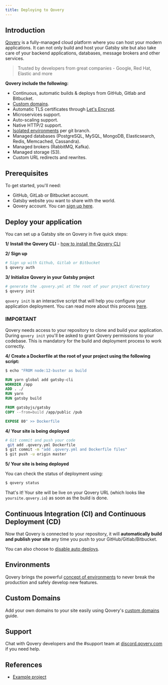 ```yaml
---
title: Deploying to Qovery
---
```


## Introduction

[Qovery](https://www.qovery.com) is a fully-managed cloud platform where you can host your modern applications. It can not only build and host your Gatsby site but also take care of your backend applications, databases, message brokers and other services.

> Trusted by developers from great companies - Google, Red Hat, Elastic and more

**Qovery include the following:**

- Continuous, automatic builds & deploys from GitHub, Gitlab and Bitbucket.
- [Custom domains](https://docs.qovery.com/services/network/dns).
- Automatic TLS certificates through [Let's Encrypt](https://letsencrypt.org).
- Microservices support.
- Auto-scaling support.
- Native HTTP/2 support.
- [Isolated environments](https://docs.qovery.com/extending-qovery/branches-and-environments) per git branch.
- Managed databases (PostgreSQL, MySQL, MongoDB, Elasticsearch, Redis, Memcached, Cassandra).
- Managed brokers (RabbitMQ, Kafka).
- Managed storage (S3).
- Custom URL redirects and rewrites.

## Prerequisites
To get started, you'll need:

- GitHub, GitLab or Bitbucket account.
- Gatsby website you want to share with the world.
- Qovery account. You can [sign up here](https://start.qovery.com).

## Deploy your application

You can set up a Gatsby site on Qovery in five quick steps:

**1/** **Install the Qovery CLI** - [how to install the Qovery CLI](https://docs.qovery.com/extending-qovery/cli)

**2/** **Sign up**

```bash
# Sign up with Github, Gitlab or Bitbucket
$ qovery auth
```

**3/** **Initialize Qovery in your Gatsby project**

```bash
# generate the .qovery.yml at the root of your project directory
$ qovery init
```

`qovery init` is an interactive script that will help you configure your application deployment. You can read more about this process [here](https://docs.qovery.com/quickstart/getting-started#qovery-initialization).

### IMPORTANT
Qovery needs access to your repository to clone and build your application. During `qovery init` you'll be asked to grant Qovery permissions to your codebase. This is mandatory for the build and deployment process to work correctly.

**4/** **Create a Dockerfile at the root of your project using the following script:**

```Dockerfile
$ echo "FROM node:12-buster as build

RUN yarn global add gatsby-cli
WORKDIR /app
ADD . ./
RUN yarn
RUN gatsby build

FROM gatsbyjs/gatsby
COPY --from=build /app/public /pub

EXPOSE 80" >> Dockerfile
```

**4/** **Your site is being deployed**

```bash
# Git commit and push your code
 git add .qovery.yml Dockerfile
$ git commit -m "add .qovery.yml and Dockerfile files"
$ git push -u origin master
```

**5/** **Your site is being deployed**

You can check the status of deployment using:

```bash
$ qovery status
```

That's it! Your site will be live on your Qovery URL (which looks like `yoursite.qovery.io`) as soon as the build is done.

## Continuous Integration (CI) and Continuous Deployment (CD)

Now that Qovery is connected to your repository, it will **automatically build and publish your site** any time you push to your GitHub/Gitlab/Bitbucket.

You can also choose to [disable auto deploys](https://docs.qovery.com/extending-qovery/branches-and-environments#restrict-branches-deployments).

## Environments

Qovery brings the powerful [concept of environments](https://docs.qovery.com/extending-qovery/branches-and-environments) to never break the production and safely develop new features.

## Custom Domains

Add your own domains to your site easily using Qovery's [custom domains](https://docs.qovery.com/services/network/dns) guide.

## Support

Chat with Qovery developers and the #support team at [discord.qovery.com](https://discord.qovery.com) if you need help.

## References

- [Example project](https://docs.qovery.com/quickstart/examples/deploy-a-gatsby-application)
